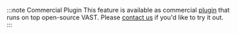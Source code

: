 :::note Commercial Plugin
This feature is available as commercial [plugin][plugin] that runs on top
open-source VAST. Please [contact us][contact-us] if you'd like to try it out.
:::

[plugin]: /docs/understand-vast/architecture/plugins
[contact-us]: https://tenzir.com/contact-us

